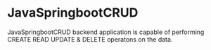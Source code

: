 # JavaSpringbootCRUD
JavaSpringbootCRUD backend application is capable of performing CREATE READ UPDATE &amp; DELETE operatons on the data.
